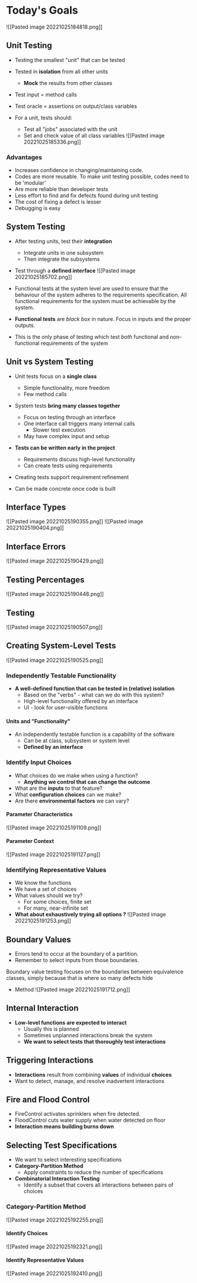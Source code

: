 # Today's Goals
![[Pasted image 20221025184818.png]]

## Unit Testing 
- Testing the smallest "unit" that can be tested
- Tested in **isolation** from all other units
	- **Mock** the results from other classes
- Test input = method calls
- Test oracle = assertions on output/class variables

- For a unit, tests should:
	- Test all "jobs" associated with the unit
	- Set and check value of all class variables
![[Pasted image 20221025185336.png]]

### Advantages
- Increases confidence in changing/maintaining code.
- Codes are more reusable. To make unit testing possible, codes need to be 'modular'
- Are more reliable than developer tests
- Less effort to find and fix defects found during unit testing
- The cost of fixing a defect is lesser
- Debugging is easy

## System Testing
- After testing units, test their **integration**
	- Integrate units in one subsystem
	- Then integrate the subsystems
- Test through a **defined interface**
![[Pasted image 20221025185702.png]]

- Functional tests at the system level are used to ensure that the behaviour of the system adheres to the requirements specification. All functional requirements for the system must be achievable by the system.
- **Functional tests** are *black box* in nature. Focus in inputs and the proper outputs.
- This is the only phase of testing which test *both* functional and non-functional requirements of the system

## Unit vs System Testing
- Unit tests focus on a **single class**
	- Simple functionality, more freedom
	- Few method calls
- System tests **bring many classes together**
	- Focus on testing through an interface
	- One interface call triggers many internal calls
		- Slower test execution
	- May have complex input and setup

- **Tests can be written early in the project**
	- Requirements discuss high-level functionality
	- Can create tests using requirements
- Creating tests support requirement refinement
- Can be made concrete once code is built


## Interface Types
![[Pasted image 20221025190355.png]]
![[Pasted image 20221025190404.png]]

## Interface Errors
![[Pasted image 20221025190429.png]]

## Testing Percentages
![[Pasted image 20221025190448.png]]

## Testing
![[Pasted image 20221025190507.png]]

## Creating System-Level Tests
![[Pasted image 20221025190525.png]]

### Independently Testable Functionality
- **A well-defined function that can be tested in (relative) isolation**
	- Based on the "verbs" - what can we do with this system?
	- High-level functionality offered by an interface
	- UI - look for user-visible functions


#### Units and "Functionality"
- An independently testable function is a capability of the software
	- Can be at class, subsystem or system level
	- **Defined by an interface**

### Identify Input Choices
- What choices do we make when using a function?
	- **Anything we control that can change the outcome**
- What are the **inputs** to that feature?
- What **configuration choices** can we make?
- Are there **environmental factors** we can vary?

#### Parameter Characteristics
![[Pasted image 20221025191109.png]]

#### Parameter Context
![[Pasted image 20221025191127.png]]

### Identifying Representative Values
- We know the functions
- We have a set of choices
- What values should we try?
	- For some choices, finite set
	- For many, near-infinite set
- **What about exhaustively trying all options ?**
![[Pasted image 20221025191253.png]]


## Boundary Values

- Errors tend to occur at the boundary of a partition.
- Remember to select inputs from those boundaries.

Boundary value testing focuses on the boundaries between equivalence classes, simply because that is where so many defects hide

- Method
![[Pasted image 20221025191712.png]]

## Internal Interaction
- **Low-level functions are expected to interact**
	- Usually this is planned
	- Sometimes unplanned interactions break the system
	- **We want to select tests that thoroughly test interactions**

## Triggering Interactions
- **Interactions** result from combining **values** of individual **choices**
- Want to detect, manage, and resolve inadvertent interactions

## Fire and Flood Control
- FireControl activates sprinklers when fire detected.
- FloodControl cuts water supply when water detected on floor
- **Interaction means building burns down**

## Selecting Test Specifications
- We want to select interesting specifications
- **Category-Partition Method**
	- Apply constraints to reduce the number of specifications
- **Combinatorial Interaction Testing**
	- Identify a subset that covers all interactions between pairs of choices

### Category-Partition Method
![[Pasted image 20221025192255.png]]

#### Identify Choices
![[Pasted image 20221025192321.png]]

#### Identify Representative Values
![[Pasted image 20221025192410.png]]

